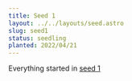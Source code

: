 ```yaml
---
title: Seed 1
layout: ../../layouts/seed.astro
slug: seed1
status: seedling
planted: 2022/04/21
---
```


Everything started in [seed 1](/garden/seeds/seed1)

